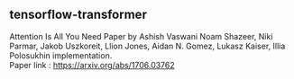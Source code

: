 ## tensorflow-transformer
Attention Is All You Need Paper by Ashish Vaswani  Noam Shazeer, Niki Parmar, Jakob Uszkoreit, Llion Jones, Aidan N. Gomez, Lukasz Kaiser, Illia Polosukhin implementation.<br>
Paper link : https://arxiv.org/abs/1706.03762
